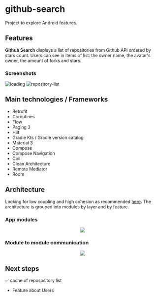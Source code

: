 # github-search
Project to explore Android features.

## Features
**Github Search** displays a list of repositories from Github API ordered by stars count. Users can see in items of list: the owner name, the avatar's owner, the amount of forks and stars.

### Screenshots
![loading](https://user-images.githubusercontent.com/22014773/228102510-137fba85-811b-4812-b73a-3eb02a6d5ab3.png) ![repository-list](https://user-images.githubusercontent.com/22014773/228102542-e9f3379d-ede7-40a8-8ced-9e0e17e646c9.png)

## Main technologies / Frameworks
- Retrofit
- Coroutines
- Flow
- Paging 3
- Hilt
- Gradle Kts / Gradle version catalog
- Material 3
- Compose
- Compose Navigation
- Coil
- Clean Architecture
- Remote Mediator
- Room

## Architecture

Looking for low coupling and high cohesion as recommended [here](https://developer.android.com/topic/modularization/patterns). The architecture is grouped into modules by layer and by feature.

### App modules

<p align="center">
  <img src="https://user-images.githubusercontent.com/22014773/228105701-f1255ea4-61d8-440c-b5e3-4b3d010b9b86.png">
</p>

### Module to module communication


<p align="center">
  <img src="https://user-images.githubusercontent.com/22014773/228105803-275b045c-3754-4f3c-871d-9d09d3c5f4c0.png">
</p>

## Next steps

✅ cache of reposository list
- Feature about Users
